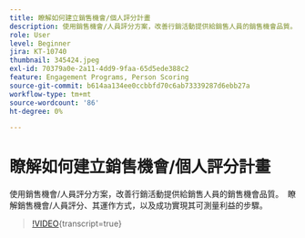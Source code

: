 ```yaml
---
title: 瞭解如何建立銷售機會/個人評分計畫
description: 使用銷售機會/人員評分方案，改善行銷活動提供給銷售人員的銷售機會品質。  瞭解銷售機會/人員評分、其運作方式，以及成功實現其可測量利益的步驟。
role: User
level: Beginner
jira: KT-10740
thumbnail: 345424.jpeg
exl-id: 70379a0e-2a11-4dd9-9faa-65d5ede388c2
feature: Engagement Programs, Person Scoring
source-git-commit: b614aa134ee0ccbbfd70c6ab73339287d6ebb27a
workflow-type: tm+mt
source-wordcount: '86'
ht-degree: 0%

---
```


# 瞭解如何建立銷售機會/個人評分計畫

使用銷售機會/人員評分方案，改善行銷活動提供給銷售人員的銷售機會品質。  瞭解銷售機會/人員評分、其運作方式，以及成功實現其可測量利益的步驟。

>[!VIDEO](https://video.tv.adobe.com/v/345424/?quality=12&learn=on){transcript=true}
